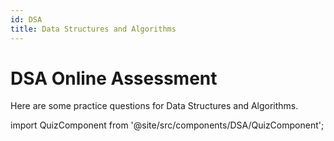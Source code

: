 ```yaml
---
id: DSA
title: Data Structures and Algorithms
---
```


# DSA Online Assessment

Here are some practice questions for Data Structures and Algorithms.

import QuizComponent from '@site/src/components/DSA/QuizComponent';

<QuizComponent />
